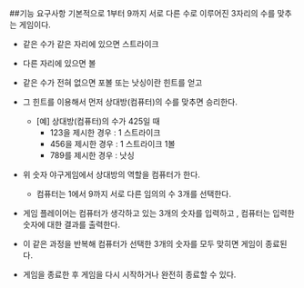##기능 요구사항
기본적으로 1부터 9까지 서로 다른 수로 이루어진 3자리의 수를 맞추는 게임이다.
- 같은 수가 같은 자리에 있으면 스트라이크
- 다른 자리에 있으면 볼
- 같은 수가 전혀 없으면 포볼 또는 낫싱이란 힌트를 얻고
- 그 힌트를 이용해서 먼저 상대방(컴퓨터)의 수를 맞추면 승리한다.

    - [예] 상대방(컴퓨터)의 수가 425일 때
        - 123을 제시한 경우 : 1 스트라이크
        - 456을 제시한 경우 : 1 스트라이크 1볼
        - 789를 제시한 경우 : 낫싱

- 위 숫자 야구게임에서 상대방의 역할을 컴퓨터가 한다.
    - 컴퓨터는 1에서 9까지 서로 다른 임의의 수 3개를 선택한다.
- 게임 플레이어는 컴퓨터가 생각하고 있는 3개의 숫자를 입력하고
, 컴퓨터는 입력한 숫자에 대한 결과를 출력한다.
- 이 같은 과정을 반복해 컴퓨터가 선택한 3개의 숫자를 모두 맞히면 게임이 종료된다.
- 게임을 종료한 후 게임을 다시 시작하거나 완전히 종료할 수 있다.